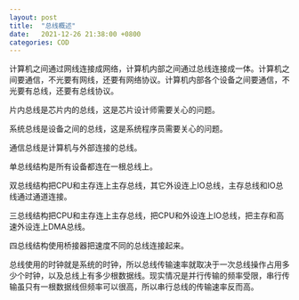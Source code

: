 ```yaml
---
layout: post
title:  "总线概述"
date:   2021-12-26 21:38:00 +0800
categories: COD
---
```


计算机之间通过网线连接成网络，计算机内部之间通过总线连接成一体。计算机之间要通信，不光要有网线，还要有网络协议。计算机内部各个设备之间要通信，不光要有总线，还要有总线协议。

<!-- more -->

片内总线是芯片内的总线，这是芯片设计师需要关心的问题。

系统总线是设备之间的总线，这是系统程序员需要关心的问题。

通信总线是计算机与外部连接的总线。

单总线结构是所有设备都连在一根总线上。

双总线结构把CPU和主存连上主存总线，其它外设连上IO总线，主存总线和IO总线通过通道连接。

三总线结构把CPU和主存连上主存总线，把CPU和外设连上IO总线，把主存和高速外设连上DMA总线。

四总线结构使用桥接器把速度不同的总线连接起来。

总线使用的时钟就是系统的时钟，所以总线传输速率就取决于一次总线操作占用多少个时钟，以及总线上有多少根数据线。现实情况是并行传输的频率受限，串行传输虽只有一根数据线但频率可以很高，所以串行总线的传输速率反而高。
